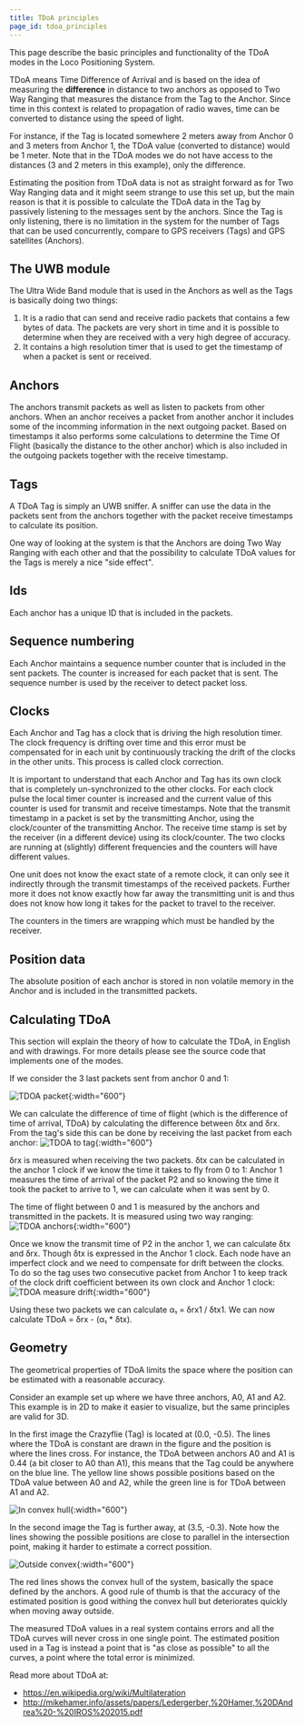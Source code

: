 ```yaml
---
title: TDoA principles
page_id: tdoa_principles
---
```



This page describe the basic principles and functionality of the TDoA
modes in the Loco Positioning System.

TDoA means Time Difference of Arrival and is based on the idea of
measuring the **difference** in distance to two anchors as opposed to
Two Way Ranging that measures the distance from the Tag to the Anchor.
Since time in this context is related to propagation of radio waves,
time can be converted to distance using the speed of light.

For instance, if the Tag is located somewhere 2 meters away from Anchor
0 and 3 meters from Anchor 1, the TDoA value (converted to distance)
would be 1 meter. Note that in the TDoA modes we do not have access to
the distances (3 and 2 meters in this example), only the difference.

Estimating the position from TDoA data is not as straight forward as for
Two Way Ranging data and it might seem strange to use this set up, but
the main reason is that it is possible to calculate the TDoA data in the
Tag by passively listening to the messages sent by the anchors. Since
the Tag is only listening, there is no limitation in the system for the
number of Tags that can be used concurrently, compare to GPS receivers
(Tags) and GPS satellites (Anchors).

The UWB module
--------------

The Ultra Wide Band module that is used in the Anchors as well as the
Tags is basically doing two things:

1.  It is a radio that can send and receive radio packets that contains
    a few bytes of data. The packets are very short in time and it is
    possible to determine when they are received with a very high degree
    of accuracy.
2.  It contains a high resolution timer that is used to get the
    timestamp of when a packet is sent or received.

Anchors
-------

The anchors transmit packets as well as listen to packets from other
anchors. When an anchor receives a packet from another anchor it
includes some of the incomming information in the next outgoing packet.
Based on timestamps it also performs some calculations to determine the
Time Of Flight (basically the distance to the other anchor) which is
also included in the outgoing packets together with the receive
timestamp.

Tags
----

A TDoA Tag is simply an UWB sniffer. A sniffer can use the data in the
packets sent from the anchors together with the packet receive
timestamps to calculate its position.

One way of looking at the system is that the Anchors are doing Two Way
Ranging with each other and that the possibility to calculate TDoA
values for the Tags is merely a nice \"side effect\".

Ids
---

Each anchor has a unique ID that is included in the packets.

Sequence numbering
------------------

Each Anchor maintains a sequence number counter that is included in the
sent packets. The counter is increased for each packet that is sent. The
sequence number is used by the receiver to detect packet loss.

Clocks
------

Each Anchor and Tag has a clock that is driving the high resolution
timer. The clock frequency is drifting over time and this error must be
compensated for in each unit by continuously tracking the drift of the
clocks in the other units. This process is called clock correction.

It is important to understand that each Anchor and Tag has its own clock
that is completely un-synchronized to the other clocks. For each clock
pulse the local timer counter is increased and the current value of this
counter is used for transmit and receive timestamps. Note that the
transmit timestamp in a packet is set by the transmitting Anchor, using
the clock/counter of the transmitting Anchor. The receive time stamp is
set by the receiver (in a different device) using its clock/counter. The
two clocks are running at (slightly) different frequencies and the
counters will have different values.

One unit does not know the exact state of a remote clock, it can only
see it indirectly through the transmit timestamps of the received
packets. Further more it does not know exactly how far away the
transmitting unit is and thus does not know how long it takes for the
packet to travel to the receiver.

The counters in the timers are wrapping which must be handled by the
receiver.

Position data
-------------

The absolute position of each anchor is stored in non volatile memory in
the Anchor and is included in the transmitted packets.

Calculating TDoA
----------------

This section will explain the theory of how to calculate the TDoA, in
English and with drawings. For more details please see the source code
that implements one of the modes.

If we consider the 3 last packets sent from anchor 0 and 1:

![TDOA packet](/images/tdoa-packets.png){:width="600"}

We can calculate the difference of time of flight (which is the
difference of time of arrival, TDoA) by calculating the difference
between δtx and δrx. From the tag\'s side this can be done by receiving
the last packet from each anchor:
![TDOA to tag](/images/tdoa-to_tag.png){:width="600"}

δrx is measured when receiving the two packets. δtx can be calculated in
the anchor 1 clock if we know the time it takes to fly from 0 to 1:
Anchor 1 measures the time of arrival of the packet P2 and so knowing
the time it took the packet to arrive to 1, we can calculate when it was
sent by 0.

The time of flight between 0 and 1 is measured by the anchors and
transmitted in the packets. It is measured using two way ranging:
![TDOA anchors](/images/tdoa-anchors.png){:width="600"}

Once we know the transmit time of P2 in the anchor 1, we can calculate
δtx and δrx. Though δtx is expressed in the Anchor 1 clock. Each node
have an imperfect clock and we need to compensate for drift between the
clocks. To do so the tag uses two consecutive packet from Anchor 1 to
keep track of the clock drift coefficient between its own clock and
Anchor 1 clock: ![TDOA measure drift](/images/tdoa-measure_drift.png){:width="600"}

Using these two packets we can calculate α₁ = δrx1 / δtx1. We can now
calculate TDoA = δrx - (α₁ \* δtx).

Geometry
--------

The geometrical properties of TDoA limits the space where the position
can be estimated with a reasonable accuracy.

Consider an example set up where we have three anchors, A0, A1 and A2.
This example is in 2D to make it easier to visualize, but the same
principles are valid for 3D.

In the first image the Crazyflie (Tag) is located at (0.0, -0.5). The
lines where the TDoA is constant are drawn in the figure and the
position is where the lines cross. For instance, the TDoA between
anchors A0 and A1 is 0.44 (a bit closer to A0 than A1), this means that
the Tag could be anywhere on the blue line. The yellow line shows
possible positions based on the TDoA value between A0 and A2, while the
green line is for TDoA between A1 and A2.

![In convex hull](/images/in_convex_hull.jpeg){:width="600"}

In the second image the Tag is further away, at (3.5, -0.3). Note how
the lines showing the possible positions are close to parallel in the
intersection point, making it harder to estimate a correct possition.

![Outside convex](/images/outside_convex_hull.jpeg){:width="600"}

The red lines shows the convex hull of the system, basically the space
defined by the anchors. A good rule of thumb is that the accuracy of the
estimated position is good withing the convex hull but deteriorates
quickly when moving away outside.

The measured TDoA values in a real system contains errors and all the
TDoA curves will never cross in one single point. The estimated position
used in a Tag is instead a point that is \"as close as possible\" to all
the curves, a point where the total error is minimized.

Read more about TDoA at:

-   <https://en.wikipedia.org/wiki/Multilateration>
-   <http://mikehamer.info/assets/papers/Ledergerber,%20Hamer,%20DAndrea%20-%20IROS%202015.pdf>
